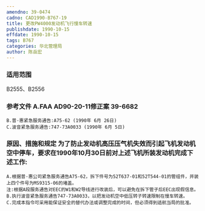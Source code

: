 ```yaml
---
amendno: 39-0474
cadno: CAD1990-B767-19
title: 更改PW4000发动机飞行慢车转速
publishdate: 1990-10-15
effdate: 1990-10-15
tags: B767
categories: 华北管理局
author: 陈岳宏
---
```


### 适用范围 
B2555、B2556

### 参考文件    A.FAA AD90-20-11修正案 39-6682 
    B.普·惠紧急服务通告:A75-62 (1990年 6月 26日) 
    C.波音紧急服务通告:747-73A0033 (1990年 6月 5日)


### 原因、措施和规定 为了防止发动机高压压气机失效而引起飞机发动机空中停车，要求在1990年10月30日前对上述飞机所装发动机完成下述工作: 
    A.根据普·惠公司紧急服务通告A75-62，拆下件号为52T637-01和52T544-01的管组件，并装上四个件号为MS9315-06的堵盖。 
    注:根据A段服务通告对EEC的W1和W2导线进行改装后，可以避免在拆下管子后EEC出现假信息。 
    B.执行波音紧急服务通告747-73A0033，以把发动机空中低压转子转速限制在慢车转速。 
    C.完成本指令可采用能保证安全的替代办法或调整完成的时间，但必须得到适航当局的批准。

  

